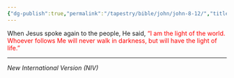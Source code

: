 ```yaml
---
{"dg-publish":true,"permalink":"/tapestry/bible/john/john-8-12/","title":"John 8:12","hide":true,"tags":["bible-verse","bible-verse"],"dgHomeLink":true,"dgShowLocalGraph":true,"dgEnableSearch":true}
---
```


When Jesus spoke again to the people, He said, <font color="red">“I am the light of the world. Whoever follows Me will never walk in darkness, but will have the light of life.”</font>

---
*New International Version (NIV)*

